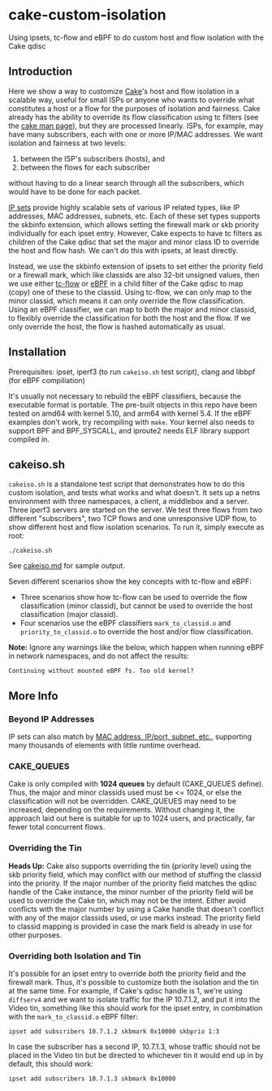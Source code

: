 # cake-custom-isolation

Using ipsets, tc-flow and eBPF to do custom host and flow isolation with the
Cake qdisc

## Introduction

Here we show a way to customize
[Cake](https://www.bufferbloat.net/projects/codel/wiki/Cake/)'s host and flow
isolation in a scalable way, useful for small ISPs or anyone who wants to
override what constitutes a host or a flow for the purposes of isolation
and fairness. Cake already has the ability to override its flow classification
using tc filters (see the
[cake man page](https://man7.org/linux/man-pages/man8/tc-cake.8.html#OVERRIDING_CLASSIFICATION_WITH_TC_FILTERS)),
but they are processed linearly. ISPs, for example, may have many subscribers,
each with one or more IP/MAC addresses. We want isolation and fairness at two
levels:

1. between the ISP's subscribers (hosts), and
2. between the flows for each subscriber

without having to do a linear search through all the subscribers, which would
have to be done for each packet.

[IP sets](https://ipset.netfilter.org/) provide highly scalable sets of various
IP related types, like IP addresses, MAC addresses, subnets, etc. Each of these
set types supports the skbinfo extension, which allows setting the firewall mark
or skb priority individually for each ipset entry. However, Cake expects to have
tc filters as children of the Cake qdisc that set the major and minor class ID
to override the host and flow hash. We can't do this with ipsets, at least
directly.

Instead, we use the skbinfo extension of ipsets to set either the priority
field or a firewall mark, which like classids are also 32-bit unsigned values,
then we use either
[tc-flow](https://man7.org/linux/man-pages/man8/tc-flow.8.html) or
[eBPF](https://man7.org/linux/man-pages/man8/tc-bpf.8.html) in a child filter of
the Cake qdisc to map (copy) one of these to the classid. Using tc-flow, we can
only map to the minor classid, which means it can only override the flow
classification. Using an eBPF classifier, we can map to both the major and minor
classid, to flexibly override the classification for both the host and the flow.
If we only override the host, the flow is hashed automatically as usual.

## Installation

Prerequisites: ipset, iperf3 (to run `cakeiso.sh` test script), clang and
libbpf (for eBPF compiliation)

It's usually not necessary to rebuild the eBPF classifiers, because the
executable format is portable. The pre-built objects in this repo have been
tested on amd64 with kernel 5.10, and arm64 with kernel 5.4. If the eBPF
examples don't work, try recompiling with `make`. Your kernel also needs to
support BPF and BPF_SYSCALL, and iproute2 needs ELF library support compiled in.

## cakeiso.sh

`cakeiso.sh` is a standalone test script that demonstrates how to do this custom
isolation, and tests what works and what doesn't. It sets up a netns environment
with three namespaces, a client, a middlebox and a server. Three iperf3 servers
are started on the server. We test three flows from two different "subscribers",
two TCP flows and one unresponsive UDP flow, to show different host and flow
isolation scenarios. To run it, simply execute as root:

`./cakeiso.sh`

See [cakeiso.md](cakeiso.md) for sample output.

Seven different scenarios show the key concepts with tc-flow and eBPF:

- Three scenarios show how tc-flow can be used to override the flow
  classification (minor classid), but cannot be used to override the host
  classification (major classid).
- Four scenarios use the eBPF classifiers `mark_to_classid.o` and
  `priority_to_classid.o` to override the host and/or flow classification.

**Note:** Ignore any warnings like the below, which happen when running eBPF
in network namespaces, and do not affect the results:

```
Continuing without mounted eBPF fs. Too old kernel?
```

## More Info

### Beyond IP Addresses

IP sets can also match by
[MAC address, IP/port, subnet, etc.](https://ipset.netfilter.org/features.html),
supporting many thousands of elements with little runtime overhead.

### CAKE_QUEUES

Cake is only compiled with **1024 queues** by default (CAKE_QUEUES define).
Thus, the major and minor classids used must be <= 1024, or else the
classification will not be overridden. CAKE_QUEUES may need to be increased,
depending on the requirements. Without changing it, the approach laid out here
is suitable for up to 1024 users, and practically, far fewer total concurrent
flows.

### Overriding the Tin

**Heads Up:** Cake also supports overriding the tin (priority level) using the
skb priority field, which may conflict with our method of stuffing the classid
into the priority. If the major number of the priority field matches the qdisc
handle of the Cake instance, the minor number of the priority field will be used
to override the Cake tin, which may not be the intent. Either avoid conflicts
with the major number by using a Cake handle that doesn't conflict with any of
the major classids used, or use marks instead. The priority field to classid
mapping is provided in case the mark field is already in use for other purposes.

### Overriding both Isolation and Tin

It's possible for an ipset entry to override *both* the priority field and the
firewall mark. Thus, it's possible to customize both the isolation and the tin
at the same time. For example, if Cake's qdisc handle is 1, we're using
`diffserv4` and we want to isolate traffic for the IP 10.7.1.2, and put it into
the Video tin, something like this should work for the ipset entry, in
combination with the `mark_to_classid.o` eBPF filter:

```
ipset add subscribers 10.7.1.2 skbmark 0x10000 skbprio 1:3
```

In case the subscriber has a second IP, 10.7.1.3, whose traffic should not be
placed in the Video tin but be directed to whichever tin it would end up in by
default, this should work:

```
ipset add subscribers 10.7.1.3 skbmark 0x10000
```
